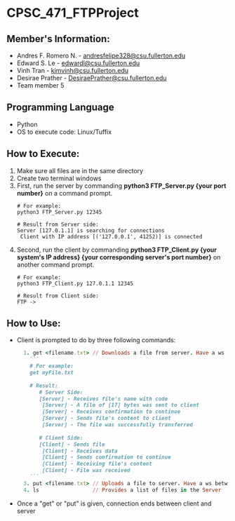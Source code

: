 # CPSC_471_FTPProject

## Member's Information:
* Andres F. Romero N. - andresfelipe328@csu.fullerton.edu
* Edward S. Le - edwardl@csu.fullerton.edu
* Vinh Tran - kimvinh@csu.fullerton.edu
* Desirae Prather - DesiraePrather@csu.fullerton.edu
* Team member 5

## Programming Language
* Python
* OS to execute code: Linux/Tuffix

## How to Execute:
1. Make sure all files are in the same directory
2. Create two terminal windows
3. First, run the server by commanding **python3 FTP_Server.py {your port number}** on a command prompt.
   ```
   # For example:
   python3 FTP_Server.py 12345
   
   # Result from Server side:
   Server [127.0.1.1] is searching for connections
    Client with IP address [('127.0.0.1', 41252)] is connected
   ```
4. Second, run the client by commanding **python3 FTP_Client.py {your system's IP address} {your corresponding server's port number}** on another command prompt.
   ```
   # For example:
   python3 FTP_Client.py 127.0.1.1 12345
   
   # Result from Client side:
   FTP ->
   ```

## How to Use:
- Client is prompted to do by three following commands:
  ```ruby
    1. get <filename.txt> // Downloads a file from server. Have a ws between get and file.
      ```
      # For example:
      get myFile.txt
      
      # Result:
         # Server Side:
         [Server] - Receives file's name with code
	      [Server] - A file of [17] bytes was sent to client
	      [Server] - Receives confirmation to continue
	      [Server] - Sends file's content to client
	      [Server] - The file was successfully transferred
         
         # Client Side:
         [Client] - Sends file
	      [Client] - Receives data
	      [Client] - Sends confirmation to continue
	      [Client] - Receiving file's content
	      [Client] - File was received
      ```
    3. put <filename.txt> // Uploads a file to server. Have a ws between put and file
    4. ls                 // Provides a list of files in the Server
  ```
- Once a "get" or "put" is given, connection ends between client and server
